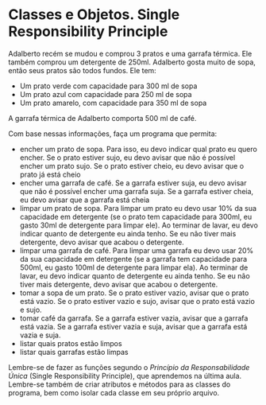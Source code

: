 # Classes e Objetos. Single Responsibility Principle

Adalberto recém se mudou e comprou 3 pratos e uma garrafa térmica. Ele também comprou um detergente de 250ml.
Adalberto gosta muito de sopa, então seus pratos são todos fundos. 
Ele tem: 
- Um prato verde com capacidade para 300 ml de sopa
- Um prato azul com capacidade para 250 ml de sopa
- Um prato amarelo, com capacidade para 350 ml de sopa

A garrafa térmica de Adalberto comporta 500 ml de café.

Com base nessas informações, faça um programa que permita:
- encher um prato de sopa. Para isso, eu devo indicar qual prato eu quero encher. Se o prato estiver sujo, eu devo avisar que não é possível encher um prato sujo. Se o prato estiver cheio, eu devo avisar que o prato já está cheio
- encher uma garrafa de café. Se a garrafa estiver suja, eu devo avisar que não é possível encher uma garrafa suja. Se a garrafa estiver cheia, eu devo avisar que a garrafa está cheia
- limpar um prato de sopa. Para limpar um prato eu devo usar 10% da sua capacidade em detergente (se o prato tem capacidade para 300ml, eu gasto 30ml de detergente para limpar ele). Ao terminar de lavar, eu devo indicar quanto de detergente eu ainda tenho. Se eu não tiver mais detergente, devo avisar que acabou o detergente.
- limpar uma garrafa de café. Para limpar uma garrafa eu devo usar 20% da sua capacidade em detergente (se a garrafa tem capacidade para 500ml, eu gasto 100ml de detergente para limpar ela). Ao terminar de lavar, eu devo indicar quanto de detergente eu ainda tenho. Se eu não tiver mais detergente, devo avisar que acabou o detergente.
- tomar a sopa de um prato. Se o prato estiver vazio, avisar que o prato está vazio. Se o prato estiver vazio e sujo, avisar que o prato está vazio e sujo.
- tomar café da garrafa. Se a garrafa estiver vazia, avisar que a garrafa está vazia. Se a garrafa estiver vazia e suja, avisar que a garrafa está vazia e suja.
- listar quais pratos estão limpos
- listar quais garrafas estão limpas

Lembre-se de fazer as funções segundo o *Princípio da Responsabilidade Única* (Single Responsibility Principle), que aprendemos na última aula.
Lembre-se também de criar atributos e métodos para as classes do programa, bem como isolar cada classe em seu próprio arquivo.
